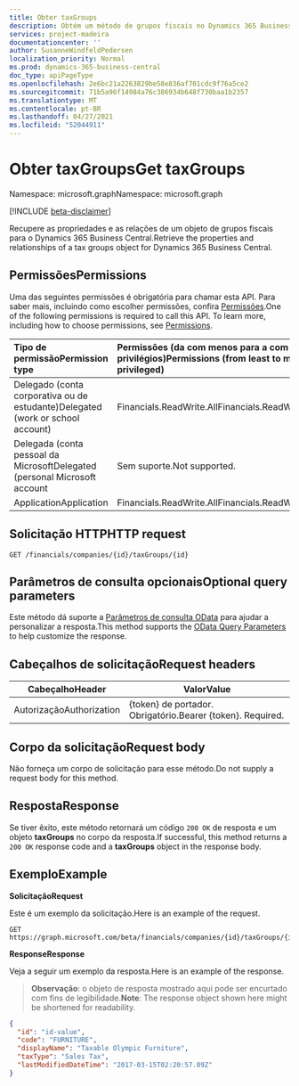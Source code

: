 ```yaml
---
title: Obter taxGroups
description: Obtém um método de grupos fiscais no Dynamics 365 Business Central.
services: project-madeira
documentationcenter: ''
author: SusanneWindfeldPedersen
localization_priority: Normal
ms.prod: dynamics-365-business-central
doc_type: apiPageType
ms.openlocfilehash: 2e6bc21a2263829be58e836af701cdc9f76a5ce2
ms.sourcegitcommit: 71b5a96f14984a76c386934b648f730baa1b2357
ms.translationtype: MT
ms.contentlocale: pt-BR
ms.lasthandoff: 04/27/2021
ms.locfileid: "52044911"
---
```

# <a name="get-taxgroups"></a><span data-ttu-id="49eb2-103">Obter taxGroups</span><span class="sxs-lookup"><span data-stu-id="49eb2-103">Get taxGroups</span></span>

<span data-ttu-id="49eb2-104">Namespace: microsoft.graph</span><span class="sxs-lookup"><span data-stu-id="49eb2-104">Namespace: microsoft.graph</span></span>

[!INCLUDE [beta-disclaimer](../../includes/beta-disclaimer.md)]

<span data-ttu-id="49eb2-105">Recupere as propriedades e as relações de um objeto de grupos fiscais para o Dynamics 365 Business Central.</span><span class="sxs-lookup"><span data-stu-id="49eb2-105">Retrieve the properties and relationships of a tax groups object for Dynamics 365 Business Central.</span></span>

## <a name="permissions"></a><span data-ttu-id="49eb2-106">Permissões</span><span class="sxs-lookup"><span data-stu-id="49eb2-106">Permissions</span></span>
<span data-ttu-id="49eb2-p101">Uma das seguintes permissões é obrigatória para chamar esta API. Para saber mais, incluindo como escolher permissões, confira [Permissões](/graph/permissions-reference).</span><span class="sxs-lookup"><span data-stu-id="49eb2-p101">One of the following permissions is required to call this API. To learn more, including how to choose permissions, see [Permissions](/graph/permissions-reference).</span></span>

|<span data-ttu-id="49eb2-109">Tipo de permissão</span><span class="sxs-lookup"><span data-stu-id="49eb2-109">Permission type</span></span> |<span data-ttu-id="49eb2-110">Permissões (da com menos para a com mais privilégios)</span><span class="sxs-lookup"><span data-stu-id="49eb2-110">Permissions (from least to most privileged)</span></span>|
|:---------------|:------------------------------------------|
|<span data-ttu-id="49eb2-111">Delegado (conta corporativa ou de estudante)</span><span class="sxs-lookup"><span data-stu-id="49eb2-111">Delegated (work or school account)</span></span>|<span data-ttu-id="49eb2-112">Financials.ReadWrite.All</span><span class="sxs-lookup"><span data-stu-id="49eb2-112">Financials.ReadWrite.All</span></span> |
|<span data-ttu-id="49eb2-113">Delegada (conta pessoal da Microsoft</span><span class="sxs-lookup"><span data-stu-id="49eb2-113">Delegated (personal Microsoft account</span></span>|<span data-ttu-id="49eb2-114">Sem suporte.</span><span class="sxs-lookup"><span data-stu-id="49eb2-114">Not supported.</span></span>|
|<span data-ttu-id="49eb2-115">Application</span><span class="sxs-lookup"><span data-stu-id="49eb2-115">Application</span></span>|<span data-ttu-id="49eb2-116">Financials.ReadWrite.All</span><span class="sxs-lookup"><span data-stu-id="49eb2-116">Financials.ReadWrite.All</span></span>|

## <a name="http-request"></a><span data-ttu-id="49eb2-117">Solicitação HTTP</span><span class="sxs-lookup"><span data-stu-id="49eb2-117">HTTP request</span></span>

```
GET /financials/companies/{id}/taxGroups/{id}
```

## <a name="optional-query-parameters"></a><span data-ttu-id="49eb2-118">Parâmetros de consulta opcionais</span><span class="sxs-lookup"><span data-stu-id="49eb2-118">Optional query parameters</span></span>
<span data-ttu-id="49eb2-119">Este método dá suporte a [Parâmetros de consulta OData](/graph/query-parameters) para ajudar a personalizar a resposta.</span><span class="sxs-lookup"><span data-stu-id="49eb2-119">This method supports the [OData Query Parameters](/graph/query-parameters) to help customize the response.</span></span>

## <a name="request-headers"></a><span data-ttu-id="49eb2-120">Cabeçalhos de solicitação</span><span class="sxs-lookup"><span data-stu-id="49eb2-120">Request headers</span></span>
|<span data-ttu-id="49eb2-121">Cabeçalho</span><span class="sxs-lookup"><span data-stu-id="49eb2-121">Header</span></span>|<span data-ttu-id="49eb2-122">Valor</span><span class="sxs-lookup"><span data-stu-id="49eb2-122">Value</span></span>|
|------|-----|
|<span data-ttu-id="49eb2-123">Autorização</span><span class="sxs-lookup"><span data-stu-id="49eb2-123">Authorization</span></span>  |<span data-ttu-id="49eb2-p102">{token} de portador. Obrigatório.</span><span class="sxs-lookup"><span data-stu-id="49eb2-p102">Bearer {token}. Required.</span></span> |

## <a name="request-body"></a><span data-ttu-id="49eb2-126">Corpo da solicitação</span><span class="sxs-lookup"><span data-stu-id="49eb2-126">Request body</span></span>
<span data-ttu-id="49eb2-127">Não forneça um corpo de solicitação para esse método.</span><span class="sxs-lookup"><span data-stu-id="49eb2-127">Do not supply a request body for this method.</span></span>

## <a name="response"></a><span data-ttu-id="49eb2-128">Resposta</span><span class="sxs-lookup"><span data-stu-id="49eb2-128">Response</span></span>
<span data-ttu-id="49eb2-129">Se tiver êxito, este método retornará um código `200 OK` de resposta e um objeto **taxGroups** no corpo da resposta.</span><span class="sxs-lookup"><span data-stu-id="49eb2-129">If successful, this method returns a `200 OK` response code and a **taxGroups** object in the response body.</span></span>

## <a name="example"></a><span data-ttu-id="49eb2-130">Exemplo</span><span class="sxs-lookup"><span data-stu-id="49eb2-130">Example</span></span>

<span data-ttu-id="49eb2-131">**Solicitação**</span><span class="sxs-lookup"><span data-stu-id="49eb2-131">**Request**</span></span>

<span data-ttu-id="49eb2-132">Este é um exemplo da solicitação.</span><span class="sxs-lookup"><span data-stu-id="49eb2-132">Here is an example of the request.</span></span>
```http
GET https://graph.microsoft.com/beta/financials/companies/{id}/taxGroups/{id}
```

<span data-ttu-id="49eb2-133">**Response**</span><span class="sxs-lookup"><span data-stu-id="49eb2-133">**Response**</span></span>

<span data-ttu-id="49eb2-134">Veja a seguir um exemplo da resposta.</span><span class="sxs-lookup"><span data-stu-id="49eb2-134">Here is an example of the response.</span></span> 

> <span data-ttu-id="49eb2-135">**Observação**: o objeto de resposta mostrado aqui pode ser encurtado com fins de legibilidade.</span><span class="sxs-lookup"><span data-stu-id="49eb2-135">**Note**: The response object shown here might be shortened for readability.</span></span>

```json
{
  "id": "id-value",
  "code": "FURNITURE",
  "displayName": "Taxable Olympic Furniture",
  "taxType": "Sales Tax",
  "lastModifiedDateTime": "2017-03-15T02:20:57.09Z"
}
```




